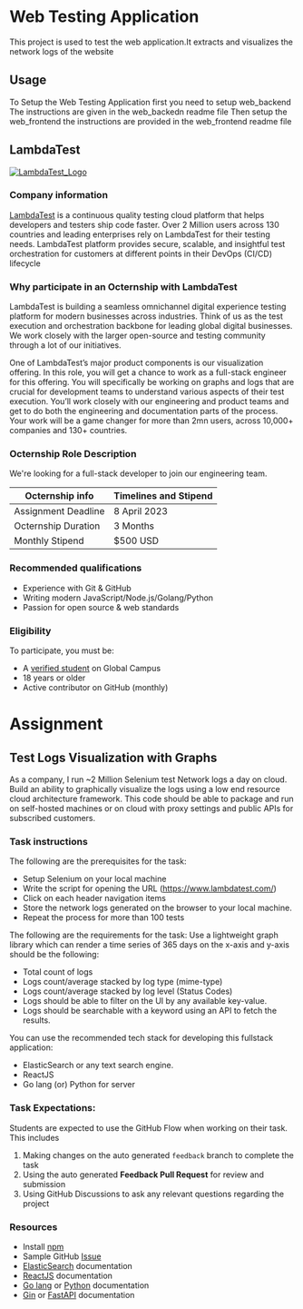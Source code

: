 # Web Testing Application

This project is used to test the web application.It extracts and visualizes the network logs of the website

## Usage

To Setup the Web Testing Application first you need to setup web_backend The instructions are given in the web_backedn readme file
Then setup the web_frontend the instructions are provided in the web_frontend readme file

## LambdaTest

[![LambdaTest_Logo](https://www.lambdatest.com/resources/images/guideline/ltlambdabrand.svg)](https://www.lambdatest.com/)
<!-- <img src="https://www.lambdatest.com/resources/images/guideline/ltlambdabrand.svg"  width="600" height="300"> -->

### Company information 
[LambdaTest](https://www.lambdatest.com/) is a continuous quality testing cloud platform that helps developers and testers ship code faster. Over 2 Million users across 130 countries and leading enterprises rely on LambdaTest for their testing needs. LambdaTest platform provides secure, scalable, and insightful test orchestration for customers at different points in their DevOps (CI/CD) lifecycle

### Why participate in an Octernship with LambdaTest

LambdaTest is building a seamless omnichannel digital experience testing platform for modern businesses across industries. Think of us as the test execution and orchestration backbone for leading global digital businesses. We work closely with the larger open-source and testing community through a lot of our initiatives.

One of LambdaTest’s major product components is our visualization offering. In this role, you will get a chance to work as a full-stack engineer for this offering. You will specifically be working on graphs and logs that are crucial for development teams to understand various aspects of their test execution. You’ll work closely with our engineering and product teams and get to do both the engineering and documentation parts of the process. Your work will be a game changer for more than 2mn users, across 10,000+ companies and 130+ countries.

### Octernship Role Description
<!--- Use this section to describe the role in as much detail as necessary. Please include the GitHub Classroom assignment submission date, length of the Octernship, and the monthly stipend --->
We're looking for a full-stack developer to join our engineering team. 

| Octernship info  | Timelines and Stipend |
| ------------- | ------------- |
| Assignment Deadline  | 8 April 2023  |
| Octernship Duration  | 3 Months  |
| Monthly Stipend  | $500 USD  |

### Recommended qualifications
<!--- Use this section to describe what skills a student might need to complete the problem statement on GitHub Classroom --->
- Experience with Git & GitHub
- Writing modern JavaScript/Node.js/Golang/Python
- Passion for open source & web standards

### Eligibility
To participate, you must be:
* A [verified student](https://education.github.com/discount_requests/pack_application) on Global Campus
* 18 years or older
* Active contributor on GitHub (monthly)

# Assignment
## Test Logs Visualization with Graphs
As a company, I run ~2 Million Selenium test Network logs a day on cloud. Build an ability to graphically visualize the logs using a low end resource cloud architecture framework. This code should be able to package and run on self-hosted machines or on cloud with proxy settings and public APIs for subscribed customers. 


### Task instructions

The following are the prerequisites for the task: 
- Setup Selenium on your local machine 
- Write the script for opening the URL (https://www.lambdatest.com/) 
- Click on each header navigation items 
- Store the network logs generated on the browser to your local machine. 
- Repeat the process for more than 100 tests

The following are the requirements for the task: 
Use a lightweight graph library which can render a time series of 365 days on the x-axis and y-axis should be the following: 
- Total count of logs 
- Logs count/average stacked by log type (mime-type)
- Logs count/average stacked by log level (Status Codes) 
- Logs should be able to filter on the UI by any available key-value. 
- Logs should be searchable with a keyword using an API to fetch the results. 

You can use the recommended tech stack for developing this fullstack application: 
- ElasticSearch or any text search engine. 
- ReactJS 
- Go lang (or) Python for server 

### Task Expectations:
Students are expected to use the GitHub Flow when working on their task. This includes

1. Making changes on the auto generated `feedback` branch to complete the task
2. Using the auto generated **Feedback Pull Request** for review and submission
3. Using GitHub Discussions to ask any relevant questions regarding the project

### Resources
- Install [npm](https://docs.npmjs.com/downloading-and-installing-node-js-and-npm)
- Sample GitHub [Issue](https://github.com/npm/cli/issues/6051)
- [ElasticSearch](https://www.elastic.co/guide/index.html) documentation
- [ReactJS](https://reactjs.org/docs/getting-started.html) documentation
- [Go lang](https://go.dev/doc/) or [Python](https://www.python.org/doc/) documentation
- [Gin](https://gin-gonic.com/docs/) or [FastAPI](https://fastapi.tiangolo.com/) documentation
